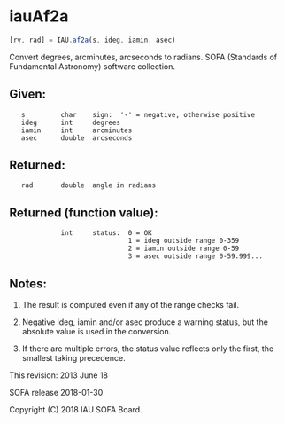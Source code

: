 # iauAf2a

```js
[rv, rad] = IAU.af2a(s, ideg, iamin, asec)
```

Convert degrees, arcminutes, arcseconds to radians.
SOFA (Standards of Fundamental Astronomy) software collection.


## Given:
```
   s         char    sign:  '-' = negative, otherwise positive
   ideg      int     degrees
   iamin     int     arcminutes
   asec      double  arcseconds
```

## Returned:
```
   rad       double  angle in radians
```

## Returned (function value):
```
             int     status:  0 = OK
                              1 = ideg outside range 0-359
                              2 = iamin outside range 0-59
                              3 = asec outside range 0-59.999...
```

## Notes:

1)  The result is computed even if any of the range checks fail.

2)  Negative ideg, iamin and/or asec produce a warning status, but
    the absolute value is used in the conversion.

3)  If there are multiple errors, the status value reflects only the
    first, the smallest taking precedence.

This revision:  2013 June 18

SOFA release 2018-01-30

Copyright (C) 2018 IAU SOFA Board.